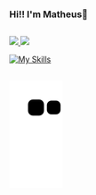 ### Hi!! I'm  Matheus:ghost:

##

<div>
  <a href="https://github.com/MatheusAraripe">
  <img height="150em" src="https://github-readme-stats.vercel.app/api?username=MatheusAraripe&show_icons=true&theme=nightowl&include_all_commits=true&count_private=true" style="max-width:100%;" />
  <img height="130em" src="https://github-readme-stats.vercel.app/api/top-langs/?username=MatheusAraripe&layout=compact&langs_count=7&theme=nightowl" style="max-width:100%;"/>
</div>

  
[![My Skills](https://skillicons.dev/icons?i=react,py,go,rails,postgres,webpack,ts,flask,pytorch)](https://skillicons.dev)


##

![snake gif](https://github.com/MatheusAraripe/MatheusAraripe/blob/output/github-contribution-grid-snake.svg)

